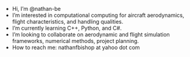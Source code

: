 - Hi, I’m @nathan-be
- I’m interested in computational computing for aircraft aerodynamics, flight characteristics, and handling qualities.
- I’m currently learning C++, Python, and C#.
- I’m looking to collaborate on aerodynamic and flight simulation frameworks, numerical methods, project planning.
- How to reach me: nathanfbishop at yahoo dot com 

<!---
nathan-be/nathan-be is a ✨ special ✨ repository because its `README.md` (this file) appears on your GitHub profile.
You can click the Preview link to take a look at your changes.
--->
